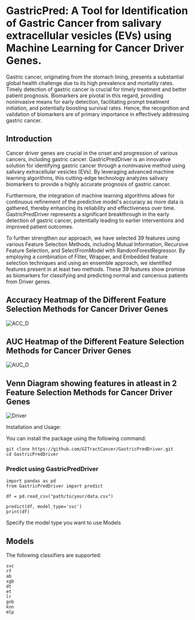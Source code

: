 # GastricPred: A Tool for Identification of Gastric Cancer from salivary extracellular vesicles (EVs) using Machine Learning for Cancer Driver Genes.
Gastric cancer, originating from the stomach lining, presents a substantial global health challenge due to its high prevalence and mortality rates. Timely detection of gastric cancer is crucial for timely treatment and better patient prognosis. Biomarkers are pivotal in this regard, providing noninvasive means for early detection, facilitating prompt treatment initiation, and potentially boosting survival rates. Hence, the recognition and validation of biomarkers are of primary importance in effectively addressing gastric cancer.


## Introduction

Cancer driver genes are crucial in the onset and progression of various cancers, including gastric cancer. GastricPredDriver is an innovative solution for identifying gastric cancer through a noninvasive method using salivary extracellular vesicles (EVs). By leveraging advanced machine learning algorithms, this cutting-edge technology analyzes salivary biomarkers to provide a highly accurate prognosis of gastric cancer.

Furthermore, the integration of machine learning algorithms allows for continuous refinement of the predictive model's accuracy as more data is gathered, thereby enhancing its reliability and effectiveness over time. GastricPredDriver represents a significant breakthrough in the early detection of gastric cancer, potentially leading to earlier interventions and improved patient outcomes.

To further strengthen our approach, we have selected 39 features using various Feature Selection Methods, including Mutual Information, Recursive Feature Selection, and SelectFromModel with RandomForestRegressor. By employing a combination of Filter, Wrapper, and Embedded feature selection techniques and using an ensemble approach, we identified features present in at least two methods. These 39 features show promise as biomarkers for classifying and predicting normal and cancerous patients from Driver genes. 


## Accuracy Heatmap of the Different Feature Selection Methods for Cancer Driver Genes

![ACC_D](https://github.com/GITractCancer/GastricPredDriver/assets/171772666/f63c0822-4594-4c6f-865e-d445a5d3ffce)


## AUC Heatmap of the Different Feature Selection Methods for Cancer Driver Genes 

![AUC_D](https://github.com/GITractCancer/GastricPredDriver/assets/171772666/d7935da7-cf47-4c6e-adcf-3e6d3b808c78)



## Venn Diagram showing features in atleast in 2 Feature Selection Methods for Cancer Driver Genes

![Driver](https://github.com/GITractCancer/GastricPredDriver/assets/171772666/3fa7e78e-522d-4135-9f84-82d583fee6ab)


Installation and Usage:

You can install the package using the following command:


    git clone https://github.com/GITractCancer/GastricPredDriver.git
    cd GastricPredDriver



### Predict using GastricPredDriver

    import pandas as pd
    from GastricPredDriver import predict

    df = pd.read_csv("path/to/your/data.csv")

    predict(df, model_type='svc')
    print(df)
    
Specify the model type you want to use Models


## Models

The following classifiers are supported:

    svc
    rf
    ab
    xgb
    dt
    et
    lr
    gnb
    knn
    mlp
